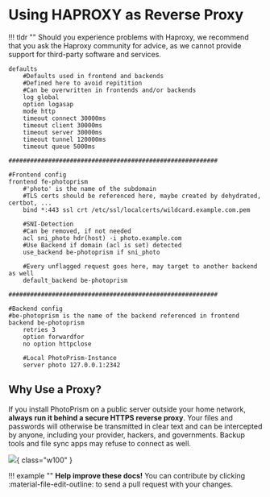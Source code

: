 # Using HAPROXY as Reverse Proxy

!!! tldr ""
    Should you experience problems with Haproxy, we recommend that you ask the Haproxy community for advice, as we cannot provide support for third-party software and services.

```bigquery
defaults
    #Defaults used in frontend and backends
    #Defined here to avoid repitition
    #Can be overwritten in frontends and/or backends
    log global
    option logasap
    mode http
    timeout connect 30000ms
    timeout client 30000ms
    timeout server 30000ms
    timeout tunnel 120000ms
    timeout queue 5000ms

##########################################################

#Frontend config
frontend fe-photoprism
    #'photo' is the name of the subdomain
    #TLS certs should be referenced here, maybe created by dehydrated, certbot, ...
    bind *:443 ssl crt /etc/ssl/localcerts/wildcard.example.com.pem

    #SNI-Detection
    #Can be removed, if not needed
    acl sni_photo hdr(host) -i photo.example.com
    #Use Backend if domain (acl is set) detected
    use_backend be-photoprism if sni_photo

    #Every unflagged request goes here, may target to another backend as well
    default_backend be-photoprism

##########################################################

#Backend config
#be-photoprism is the name of the backend referenced in frontend
backend be-photoprism
    retries 3
    option forwardfor
    no option httpclose
    
    #Local PhotoPrism-Instance
    server photo 127.0.0.1:2342
```

## Why Use a Proxy? ##

If you install PhotoPrism on a public server outside your home network, **always run it behind a secure
HTTPS reverse proxy**. Your files and passwords will otherwise be transmitted in clear text and can be intercepted
by anyone, including your provider, hackers, and governments. Backup tools and file sync apps may refuse to
connect as well.

![](https://dl.photoprism.app/img/diagrams/reverse-proxy.svg){ class="w100" }

!!! example ""
    **Help improve these docs!** You can contribute by clicking :material-file-edit-outline: to send a pull request with your changes.
